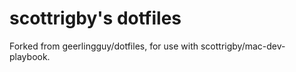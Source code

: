# scottrigby's dotfiles

Forked from geerlingguy/dotfiles, for use with scottrigby/mac-dev-playbook.
